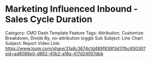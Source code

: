 # Marketing Influenced Inbound - Sales Cycle Duration

Category: CMO Dash Template
Feature Tags: Attribution, Customize Breakdown, Divide By, no-attribution toggle
Sub Subject: Line Chart
Subject: Report
Video Link: https://www.loom.com/share/31a8c3674c1d489f839f3d17fbc65030?sid=ad8088e0-d862-40b2-a18a-417d24057dbb